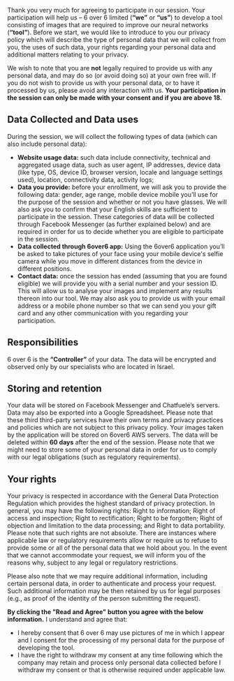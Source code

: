Thank you very much for agreeing to participate in our session. Your participation will help us – 6 over 6 limited (**“we”** or **“us”**) to develop a tool consisting of images that are required to improve our neural networks (**“tool”**). Before we start, we would like to introduce to you our privacy policy which will describe the type of personal data that we will collect from you, the uses of such data, your rights regarding your personal data and additional matters relating to your privacy.  

We wish to note that you are **not** legally required to provide us with any personal data, and may do so (or avoid doing so) at your own free will. If you do not wish to provide us with your personal data, or to have it processed by us, please avoid any interaction with us. **Your participation in the session can only be made with your consent and if you are above 18.**     

## Data Collected and Data uses
During the session, we will collect the following types of data (which can also include personal data):

-	**Website usage data:** such data include connectivity, technical and aggregated usage data, such as user agent, IP addresses, device data (like type, OS, device ID, browser version, locale and language settings used), location, connectivity data, activity logs; 
-	**Data you provide:** before your enrollment, we will ask you to provide the following data: gender, age range, mobile device mobile you’ll use for the purpose of the session and whether or not you have glasses. We will also ask you to confirm that your English skills are sufficient to participate in the session. These categories of data will be collected through Facebook Messenger (as further explained below) and  are required in order for us to decide whether you are eligible to participate in the session.
-	**Data collected through 6over6 app:** Using the 6over6 application you’ll be asked to take pictures of your face using your mobile device's selfie camera while you move in different distances from the device in different positions.
-	**Contact data:** once the session has ended (assuming that you are found eligible) we will provide you with a serial number and your session ID. This will allow us to analyse your images and implement any results thereon into our tool. We may also ask you to provide us with your email address or a mobile phone number so that we can send you your gift card and any other communication with you regarding your participation. 



## Responsibilities
6 over 6 is the **“Controller”** of your data. The data will be encrypted and observed only by our specialists who are located in Israel. 

## Storing and retention
Your data will be stored on Facebook Messenger and Chatfuele’s servers. Data may also be exported into a Google Spreadsheet. Please note that these third third-party services have their own  terms and privacy practices and policies which are not subject to this privacy policy. Your images taken by the application will be stored on 6over6 AWS servers. The data will be deleted within **60 days** after the end of the session. Please note that we might need to store some of your personal data in order for us to comply with our legal obligations (such as regulatory requirements).

## Your rights  
Your privacy is respected in accordance with the General Data Protection Regulation which provides the highest standard of privacy protection. In general, you may have the following rights: Right to information; Right of access and inspection; Right to rectification; Right to be forgotten; Right of objection and limitation to the data processing; and Right to data portability. Please note that such rights are not absolute. There are instances where applicable law or regulatory requirements allow or require us to refuse to provide some or all of the personal data that we hold about you. In the event that we cannot accommodate your request, we will inform you of the reasons why, subject to any legal or regulatory restrictions.

Please also note that we may require additional information, including certain personal data, in order to authenticate and process your request. Such additional information may be then retained by us for legal purposes (e.g., as proof of the identity of the person submitting the request).

**By clicking the "Read and Agree" button you agree with the below information.** I understand and agree that:

*	I hereby consent that 6 over 6 may use pictures of me in which I appear and I consent for the processing of my personal data for the purpose of developing the tool. 
*	I have the right to withdraw my consent at any time following which the company may retain and process only personal data collected before I withdraw my consent or that is otherwise required under applicable law. 
